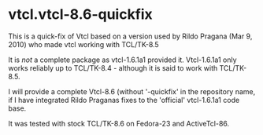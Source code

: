# vtcl.vtcl-8.6-quickfix
This is a quick-fix of Vtcl based on a version used by
Rildo Pragana  (Mar 9, 2010) who made vtcl working with
TCL/TK-8.5

It is _not_ a complete package as vtcl-1.6.1a1 provided it.
Vtcl-1.6.1a1 only works reliably up to TCL/TK-8.4 - although
it is said to work with TCL/TK-8.5.

I will provide a complete Vtcl-8.6 (without '-quickfix' in the
repository name, if I have integrated Rildo Praganas fixes to
the 'official' vtcl-1.6.1a1 code base.

It was tested with stock TCL/TK-8.6 on Fedora-23 and ActiveTcl-86.
